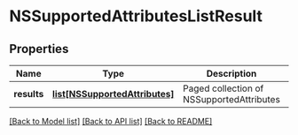 # NSSupportedAttributesListResult

## Properties
Name | Type | Description | Notes
------------ | ------------- | ------------- | -------------
**results** | [**list[NSSupportedAttributes]**](NSSupportedAttributes.md) | Paged collection of NSSupportedAttributes | [optional] 

[[Back to Model list]](../README.md#documentation-for-models) [[Back to API list]](../README.md#documentation-for-api-endpoints) [[Back to README]](../README.md)

